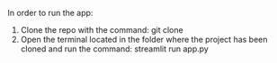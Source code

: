 In order to run the app: 

1. Clone the repo with the command: git clone
2. Open the terminal located in the folder where the project has been cloned and run the command: streamlit run app.py
